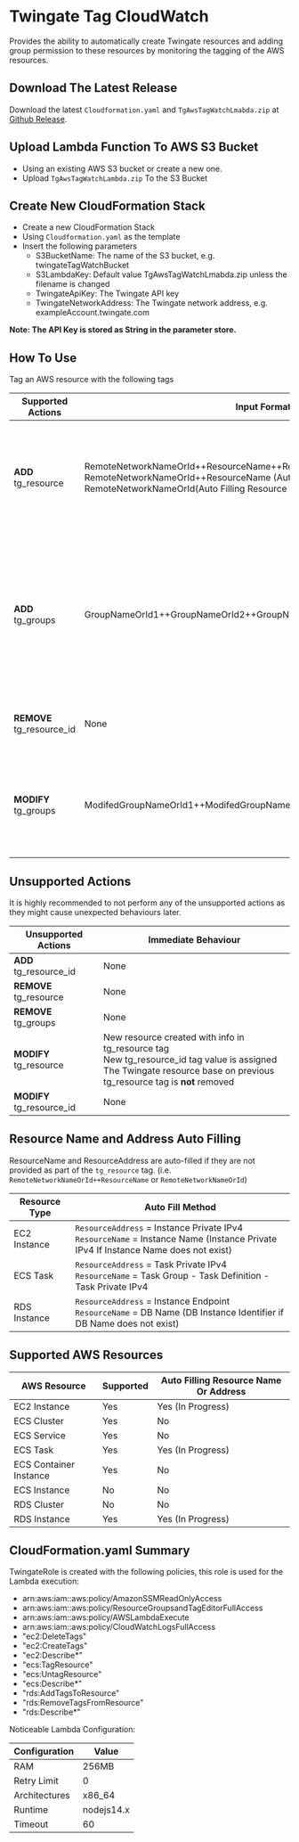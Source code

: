 # Twingate Tag CloudWatch

Provides the ability to automatically create Twingate resources and adding group permission to these resources by monitoring the tagging of the AWS resources.


## Download The Latest Release
Download the latest ```Cloudformation.yaml``` and ```TgAwsTagWatchLmabda.zip``` at [Github Release](https://github.com/Twingate-Labs/tg-aws-tag-sync/releases/latest).

## Upload Lambda Function To AWS S3 Bucket
- Using an existing AWS S3 bucket or create a new one.
- Upload ```TgAwsTagWatchLambda.zip``` To the S3 Bucket

## Create New CloudFormation Stack
- Create a new CloudFormation Stack
- Using ```Cloudformation.yaml``` as the template
- Insert the following parameters
  - S3BucketName: The name of the S3 bucket, e.g. twingateTagWatchBucket
  - S3LambdaKey: Default value TgAwsTagWatchLmabda.zip unless the filename is changed
  - TwingateApiKey: The Twingate API key
  - TwingateNetworkAddress: The Twingate network address, e.g. exampleAccount.twingate.com

**Note: The API Key is stored as String in the parameter store.**
  
## How To Use
Tag an AWS resource with the following tags

| Supported Actions           | Input Format                                                                                                                                                                                                     | Twingate Action                                                                                                              | AWS Action                                             |
|-----------------------------|------------------------------------------------------------------------------------------------------------------------------------------------------------------------------------------------------------------|------------------------------------------------------------------------------------------------------------------------------|--------------------------------------------------------|
| **ADD** tg_resource         | RemoteNetworkNameOrId++ResourceName++ResourceAddress <br/> RemoteNetworkNameOrId++ResourceName (Auto Filling Resource Address)<br/> RemoteNetworkNameOrId(Auto Filling  Resource Name and Resource Address)<br/> | Create the resource in the Twingate (the defined remote network need to exist in the Twingate)                               | adding tg_resource_id to the AWS resource tag          |
| **ADD** tg_groups           | GroupNameOrId1++GroupNameOrId2++GroupNameOrId3...                                                                                                                                                                | Add the defined groups into the Twingate resource (tg_resource should exist on the AWS resource before adding tg_groups tag) | None                                                   |
| **REMOVE** tg_resource_id   | None                                                                                                                                                                                                             | Remove the resource in the Twingate                                                                                          | Remove tg_groups and tg_resource from AWS resource tag |
| **MODIFY** tg_groups        | ModifedGroupNameOrId1++ModifedGroupNameOrId2++ModifedGroupNameOrId3...                                                                                                                                           | Add the new groups to the resource in Twingate<br/> No groups are removed from the Twingate Resource                         | None                                                   |


## Unsupported Actions
It is highly recommended to not perform any of the unsupported actions as they might cause unexpected behaviours later. 

| Unsupported Actions       | Immediate Behaviour                                                                                                                                                             |
|---------------------------|---------------------------------------------------------------------------------------------------------------------------------------------------------------------------------|
| **ADD** tg_resource_id    | None                                                                                                                                                                            |
| **REMOVE** tg_resource    | None                                                                                                                                                                            |
| **REMOVE** tg_groups      | None                                                                                                                                                                            |
| **MODIFY** tg_resource    | New resource created with info in tg_resource tag<br/> New tg_resource_id tag value is assigned <br/> The Twingate resource base on previous tg_resource tag is **not** removed |
| **MODIFY** tg_resource_id | None                                                                                                                                                                            |



## Resource Name and Address Auto Filling
ResourceName and ResourceAddress are auto-filled if they are not provided as part of the ```tg_resource``` tag. (i.e. ```RemoteNetworkNameOrId++ResourceName``` or ```RemoteNetworkNameOrId```)

| Resource Type | Auto Fill Method                                                                                                                               | 
|---------------|------------------------------------------------------------------------------------------------------------------------------------------------|
| EC2 Instance  | ```ResourceAddress``` = Instance Private IPv4 <br/> ```ResourceName``` = Instance Name (Instance Private IPv4 If Instance Name does not exist) |
| ECS Task      | ```ResourceAddress``` = Task Private IPv4 <br/> ```ResourceName``` = Task Group - Task Definition - Task Private IPv4                          |
| RDS Instance  | ```ResourceAddress``` = Instance Endpoint <br/> ```ResourceName``` = DB Name (DB Instance Identifier if DB Name does not exist)                |


##  Supported AWS Resources

| AWS Resource           | Supported    | Auto Filling Resource Name Or Address |
|------------------------|--------------|---------------------------------------|
| EC2 Instance           | Yes          | Yes (In Progress)                     | 
| ECS Cluster            | Yes          | No                                    |
| ECS Service            | Yes          | No                                    |
| ECS Task               | Yes          | Yes (In Progress)                     |
| ECS Container Instance | Yes          | No                                    |
| ECS Instance           | No           | No                                    |
| RDS Cluster            | No           | No                                    |
| RDS Instance           | Yes          | Yes (In Progress)                     |


## CloudFormation.yaml Summary
TwingateRole is created with the following policies, this role is used for the Lambda execution:
- arn:aws:iam::aws:policy/AmazonSSMReadOnlyAccess
- arn:aws:iam::aws:policy/ResourceGroupsandTagEditorFullAccess
- arn:aws:iam::aws:policy/AWSLambdaExecute
- arn:aws:iam::aws:policy/CloudWatchLogsFullAccess
- "ec2:DeleteTags"
- "ec2:CreateTags"
- "ec2:Describe*"
- "ecs:TagResource"
- "ecs:UntagResource"
- "ecs:Describe*"
- "rds:AddTagsToResource"
- "rds:RemoveTagsFromResource"
- "rds:Describe*"

Noticeable Lambda Configuration:

| Configuration | Value      |
|---------------|------------|
| RAM           | 256MB      |
| Retry Limit   | 0          |
| Architectures | x86_64     |
| Runtime       | nodejs14.x |
| Timeout       | 60         |

